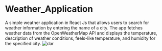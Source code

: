 # Weather_Application
A simple weather application in React Js that allows users to search for weather information by entering the name of a city. The app fetches weather data from the OpenWeatherMap API and displays the temperature, description of weather conditions, feels-like temperature, and humidity for the specified city. 
![dar](https://github.com/jimmyurl/Weather_Application/assets/33938444/f2988141-e6e8-4b61-893b-485c9d9ce48a)
